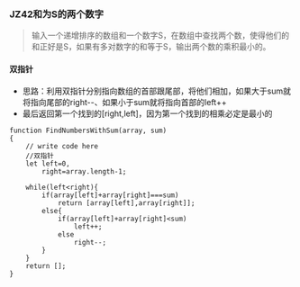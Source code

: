 ### JZ42和为S的两个数字
> 输入一个递增排序的数组和一个数字S，在数组中查找两个数，使得他们的和正好是S，如果有多对数字的和等于S，输出两个数的乘积最小的。

#### 双指针
- 思路：利用双指针分别指向数组的首部跟尾部，将他们相加，如果大于sum就将指向尾部的right--、如果小于sum就将指向首部的left++
- 最后返回第一个找到的[right,left]，因为第一个找到的相乘必定是最小的

```
function FindNumbersWithSum(array, sum)
{
    // write code here
    //双指针
    let left=0,
        right=array.length-1;
    
    while(left<right){
        if(array[left]+array[right]===sum)
            return [array[left],array[right]];
        else{
		    if(array[left]+array[right]<sum)
                left++;
            else
                right--;
        }
    }
    return [];
}
```

